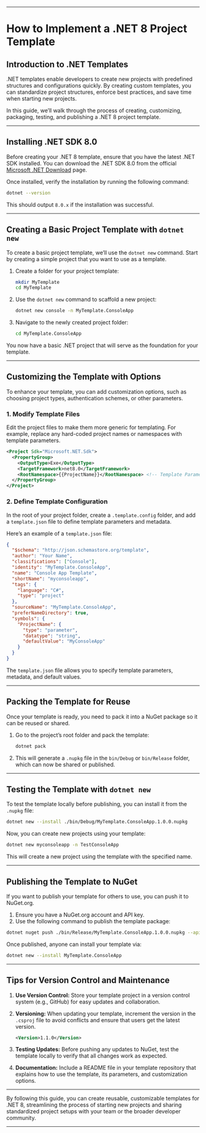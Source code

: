 
---

# How to Implement a .NET 8 Project Template

## Introduction to .NET Templates

.NET templates enable developers to create new projects with predefined structures and configurations quickly. By creating custom templates, you can standardize project structures, enforce best practices, and save time when starting new projects.

In this guide, we’ll walk through the process of creating, customizing, packaging, testing, and publishing a .NET 8 project template.

---

## Installing .NET SDK 8.0

Before creating your .NET 8 template, ensure that you have the latest .NET SDK installed. You can download the .NET SDK 8.0 from the official [Microsoft .NET Download](https://dotnet.microsoft.com/en-us/download) page.

Once installed, verify the installation by running the following command:

```bash
dotnet --version
```

This should output `8.0.x` if the installation was successful.

---

## Creating a Basic Project Template with `dotnet new`

To create a basic project template, we’ll use the `dotnet new` command. Start by creating a simple project that you want to use as a template.

1. Create a folder for your project template:
   ```bash
   mkdir MyTemplate
   cd MyTemplate
   ```

2. Use the `dotnet new` command to scaffold a new project:
   ```bash
   dotnet new console -n MyTemplate.ConsoleApp
   ```

3. Navigate to the newly created project folder:
   ```bash
   cd MyTemplate.ConsoleApp
   ```

You now have a basic .NET project that will serve as the foundation for your template.

---

## Customizing the Template with Options

To enhance your template, you can add customization options, such as choosing project types, authentication schemes, or other parameters. 

### 1. Modify Template Files
Edit the project files to make them more generic for templating. For example, replace any hard-coded project names or namespaces with template parameters.

```xml
<Project Sdk="Microsoft.NET.Sdk">
  <PropertyGroup>
    <OutputType>Exe</OutputType>
    <TargetFramework>net8.0</TargetFramework>
    <RootNamespace>{{ProjectName}}</RootNamespace> <!-- Template Parameter -->
  </PropertyGroup>
</Project>
```

### 2. Define Template Configuration
In the root of your project folder, create a `.template.config` folder, and add a `template.json` file to define template parameters and metadata.

Here’s an example of a `template.json` file:

```json
{
  "$schema": "http://json.schemastore.org/template",
  "author": "Your Name",
  "classifications": ["Console"],
  "identity": "MyTemplate.ConsoleApp",
  "name": "Console App Template",
  "shortName": "myconsoleapp",
  "tags": {
    "language": "C#",
    "type": "project"
  },
  "sourceName": "MyTemplate.ConsoleApp",
  "preferNameDirectory": true,
  "symbols": {
    "ProjectName": {
      "type": "parameter",
      "datatype": "string",
      "defaultValue": "MyConsoleApp"
    }
  }
}
```

The `template.json` file allows you to specify template parameters, metadata, and default values.

---

## Packing the Template for Reuse

Once your template is ready, you need to pack it into a NuGet package so it can be reused or shared.

1. Go to the project’s root folder and pack the template:
   ```bash
   dotnet pack
   ```

2. This will generate a `.nupkg` file in the `bin/Debug` or `bin/Release` folder, which can now be shared or published.

---

## Testing the Template with `dotnet new`

To test the template locally before publishing, you can install it from the `.nupkg` file:

```bash
dotnet new --install ./bin/Debug/MyTemplate.ConsoleApp.1.0.0.nupkg
```

Now, you can create new projects using your template:

```bash
dotnet new myconsoleapp -n TestConsoleApp
```

This will create a new project using the template with the specified name.

---

## Publishing the Template to NuGet

If you want to publish your template for others to use, you can push it to NuGet.org.

1. Ensure you have a NuGet.org account and API key.
2. Use the following command to publish the template package:

```bash
dotnet nuget push ./bin/Release/MyTemplate.ConsoleApp.1.0.0.nupkg --api-key <YOUR_API_KEY> --source https://api.nuget.org/v3/index.json
```

Once published, anyone can install your template via:

```bash
dotnet new --install MyTemplate.ConsoleApp
```

---

## Tips for Version Control and Maintenance

1. **Use Version Control:** Store your template project in a version control system (e.g., GitHub) for easy updates and collaboration.
   
2. **Versioning:** When updating your template, increment the version in the `.csproj` file to avoid conflicts and ensure that users get the latest version.
   ```xml
   <Version>1.1.0</Version>
   ```

3. **Testing Updates:** Before pushing any updates to NuGet, test the template locally to verify that all changes work as expected.

4. **Documentation:** Include a README file in your template repository that explains how to use the template, its parameters, and customization options.

---

By following this guide, you can create reusable, customizable templates for .NET 8, streamlining the process of starting new projects and sharing standardized project setups with your team or the broader developer community.

---